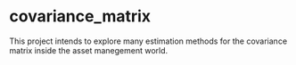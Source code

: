 # covariance_matrix

This project intends to explore many estimation methods for the covariance matrix inside the asset manegement world.
